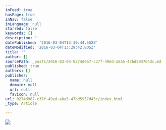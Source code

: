 ```yaml
---
inFeed: true
hasPage: true
inNav: false
inLanguage: null
starred: false
keywords: []
description: ''
datePublished: '2016-03-04T13:30:44.552Z'
dateModified: '2016-03-04T13:29:42.805Z'
title: ''
author: []
sourcePath: _posts/2016-03-04-0274d967-c37f-49ed-a8a5-47bd5937d43c.md
published: true
authors: []
publisher:
  name: null
  domain: null
  url: null
  favicon: null
url: 0274d967-c37f-49ed-a8a5-47bd5937d43c/index.html
_type: Article

---
```

![](https://s3-us-west-2.amazonaws.com/the-grid-img/p/3ea908df650dd64f73bbaa181202d0ddfba148f2.jpg)